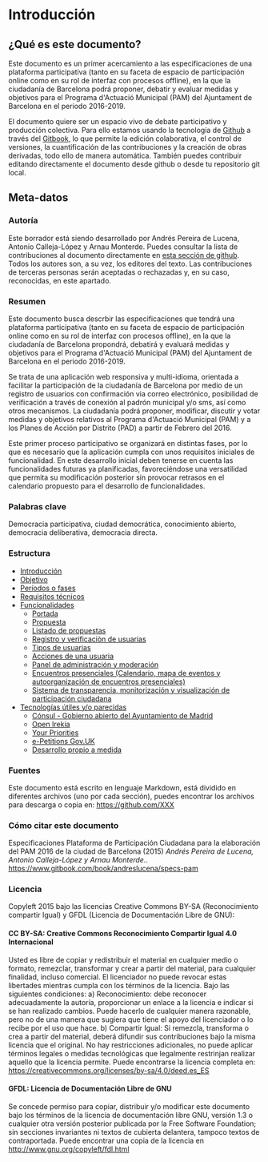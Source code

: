 # Introducción

## ¿Qué es este documento?
Este documento es un primer acercamiento a las especificaciones de una plataforma participativa (tanto en su faceta de espacio de participación online como en su rol de interfaz con procesos offline), en la que la ciudadanía de Barcelona podrá proponer, debatir y evaluar medidas y objetivos para el Programa d'Actuació Municipal (PAM) del Ajuntament de Barcelona en el periodo 2016-2019. 

El documento quiere ser un espacio vivo de debate participativo y producción colectiva. Para ello estamos usando la tecnología de [Github](http://github.com) a través del [Gitbook](http://gitbook.com), lo que permite la edición colaborativa, el control de versiones, la cuantificación de las contribuciones y la creación de obras derivadas, todo ello de manera automática. También puedes contribuir editando directamente el documento desde github o desde tu repositorio git local.

## Meta-datos 

### Autoría

Este borrador está siendo desarrollado por Andrés Pereira de Lucena, Antonio Calleja-López y Arnau Monterde. Puedes consultar la lista de contribuciones al documento directamente en [esta sección de github](https://github.com/XXX/graphs/contributors). Todos los autores son, a su vez, los editores del texto. Las contribuciones de terceras personas serán aceptadas o rechazadas y, en su caso, reconocidas, en este apartado.

### Resumen  
Este documento busca descrbir las especificaciones que tendrá una plataforma participativa (tanto en su faceta de espacio de participación online como en su rol de interfaz con procesos offline), en la que la ciudadanía de Barcelona propondrá, debatirá y evaluará medidas y objetivos para el Programa d'Actuació Municipal (PAM) del Ajuntament de Barcelona en el periodo 2016-2019. 

Se trata de una aplicación web responsiva y multi-idioma, orientada a facilitar la participación de la ciudadanía de Barcelona por medio de un registro de usuarios con confirmación via correo electrónico, posibilidad de verificación a través de conexión al padrón municipal y/o sms, así como otros mecanismos. La ciudadanía podrá proponer, modificar, discutir y votar medidas y objetivos relativos al Programa d'Actuació Municipal (PAM) y a los Planes de Acción por Distrito (PAD) a partir de Febrero del 2016. 

Este primer proceso participativo se organizará en distintas fases, por lo que es necesario que la aplicación cumpla con unos requisitos iniciales de funcionalidad. En este desarrollo inicial deben tenerse en cuenta las funcionalidades futuras ya planificadas, favoreciéndose una versatilidad que permita su modificación posterior sin provocar retrasos en el calendario propuesto para el desarrollo de funcionalidades.

### Palabras clave

Democracia participativa, ciudad democrática, conocimiento abierto, democracia deliberativa, democracia directa.

### Estructura

* [Introducción](README.md)
* [Objetivo](objetivo.md)
* [Períodos o fases](fases.md)
* [Requisitos técnicos](requisitos.md)
* [Funcionalidades](funcionalidades.md)
   * [Portada](funcionalidades/portada.md)
   * [Propuesta](funcionalidades/propuesta.md)
   * [Listado de propuestas](funcionalidades/listado.md)
   * [Registro y verificaciòn de usuarias](funcionalidades/usuarias-registro.md)
   * [Tipos de usuarias](funcionalidades/usuarias-tipos.md)
   * [Acciones de una usuaria](funcionalidades/usuarias-acciones.md)
   * [Panel de administración y moderación](funcionalidades/admin.md)
   * [Encuentros presenciales (Calendario, mapa de eventos y autoorganización de encuentros presenciales)](funcionalidades/calendario.md)
   * [Sistema de transparencia, monitorización y visualización de participación ciudadana](funcionalidades/transparencia.md)
* [Tecnologías útiles y/o parecidas](tecnologias.md)
   * [Cónsul - Gobierno abierto del Ayuntamiento de Madrid](tecnologias/consul.md)
   * [Open Irekia](tecnologias/open-irekia.md)
   * [Your Priorities](tecnologias/your-priorities.md)
   * [e-Petitions Gov.UK](tecnologias/e-petitions.md)
   * [Desarrollo propio a medida](tecnologias/development.md)

### Fuentes 

Este documento está escrito en lenguaje Markdown, está dividido en diferentes archivos (uno por cada sección), puedes encontrar los archivos para descarga o copia en:  https://github.com/XXX

### Cómo citar este documento

Especificaciones Plataforma de Participación Ciudadana para la elaboración del PAM 2016 de la ciudad de Barcelona (2015) *Andrés Pereira de Lucena, Antonio Calleja-López y Arnau Monterde.*. https://www.gitbook.com/book/andreslucena/specs-pam

### Licencia

Copyleft 2015 bajo las licencias Creative Commons BY-SA (Reconocimiento compartir Igual) y GFDL (Licencia de Documentación Libre de GNU):

#### CC BY-SA: Creative Commons Reconocimiento Compartir Igual 4.0 Internacional

Usted es libre de copiar y redistribuir el material en cualquier medio o formato, remezclar, transformar y crear a partir del material, para cualquier finalidad, incluso comercial. El licenciador no puede revocar estas libertades mientras cumpla con los términos de la licencia. Bajo las siguientes condiciones: a) Reconocimiento: debe reconocer adecuadamente la autoría, proporcionar un enlace a la licencia e indicar si se han realizado cambios. Puede hacerlo de cualquier manera razonable, pero no de una manera que sugiera que tiene el apoyo del licenciador o lo recibe por el uso que hace. b) Compartir Igual: Si remezcla, transforma o crea a partir del material, deberá difundir sus contribuciones bajo la misma licencia que el original. No hay restricciones adicionales, no puede aplicar términos legales o medidas tecnológicas que legalmente restrinjan realizar aquello que la licencia permite. Puede encontrarse la licencia completa en: https://creativecommons.org/licenses/by-sa/4.0/deed.es_ES

#### GFDL: Licencia de Documentación Libre de GNU

Se concede permiso para copiar, distribuir y/o modificar este documento bajo los términos de la licencia de documentación libre GNU, versión 1.3 o cualquier otra versión posterior publicada por la Free Software Foundation; sin secciones invariantes ni textos de cubierta delantera, tampoco textos de contraportada. Puede encontrar una copia de la licencia en http://www.gnu.org/copyleft/fdl.html

